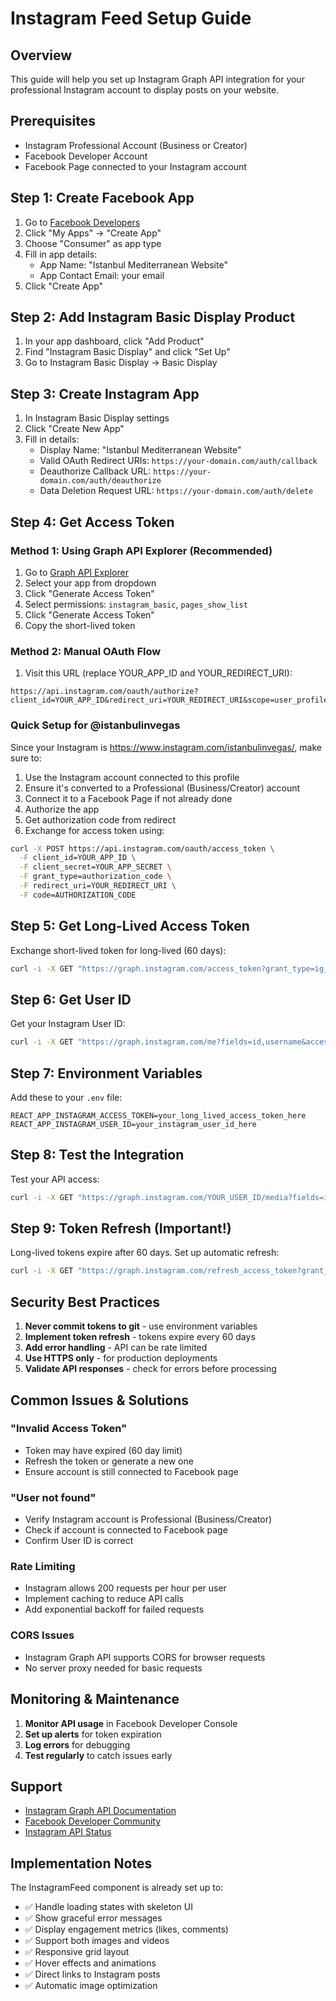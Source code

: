 # Instagram Feed Setup Guide

## Overview
This guide will help you set up Instagram Graph API integration for your professional Instagram account to display posts on your website.

## Prerequisites
- Instagram Professional Account (Business or Creator)
- Facebook Developer Account
- Facebook Page connected to your Instagram account

## Step 1: Create Facebook App

1. Go to [Facebook Developers](https://developers.facebook.com/)
2. Click "My Apps" → "Create App" 
3. Choose "Consumer" as app type
4. Fill in app details:
   - App Name: "Istanbul Mediterranean Website"
   - App Contact Email: your email
5. Click "Create App"

## Step 2: Add Instagram Basic Display Product

1. In your app dashboard, click "Add Product"
2. Find "Instagram Basic Display" and click "Set Up"
3. Go to Instagram Basic Display → Basic Display

## Step 3: Create Instagram App

1. In Instagram Basic Display settings
2. Click "Create New App"
3. Fill in details:
   - Display Name: "Istanbul Mediterranean Website"
   - Valid OAuth Redirect URIs: `https://your-domain.com/auth/callback`
   - Deauthorize Callback URL: `https://your-domain.com/auth/deauthorize`
   - Data Deletion Request URL: `https://your-domain.com/auth/delete`

## Step 4: Get Access Token

### Method 1: Using Graph API Explorer (Recommended)
1. Go to [Graph API Explorer](https://developers.facebook.com/tools/explorer/)
2. Select your app from dropdown
3. Click "Generate Access Token"
4. Select permissions: `instagram_basic`, `pages_show_list`
5. Click "Generate Access Token"
6. Copy the short-lived token

### Method 2: Manual OAuth Flow
1. Visit this URL (replace YOUR_APP_ID and YOUR_REDIRECT_URI):
```
https://api.instagram.com/oauth/authorize?client_id=YOUR_APP_ID&redirect_uri=YOUR_REDIRECT_URI&scope=user_profile,user_media&response_type=code
```

### Quick Setup for @istanbulinvegas
Since your Instagram is https://www.instagram.com/istanbulinvegas/, make sure to:
1. Use the Instagram account connected to this profile
2. Ensure it's converted to a Professional (Business/Creator) account
3. Connect it to a Facebook Page if not already done
2. Authorize the app
3. Get authorization code from redirect
4. Exchange for access token using:
```bash
curl -X POST https://api.instagram.com/oauth/access_token \
  -F client_id=YOUR_APP_ID \
  -F client_secret=YOUR_APP_SECRET \
  -F grant_type=authorization_code \
  -F redirect_uri=YOUR_REDIRECT_URI \
  -F code=AUTHORIZATION_CODE
```

## Step 5: Get Long-Lived Access Token

Exchange short-lived token for long-lived (60 days):

```bash
curl -i -X GET "https://graph.instagram.com/access_token?grant_type=ig_exchange_token&client_secret=YOUR_APP_SECRET&access_token=SHORT_LIVED_TOKEN"
```

## Step 6: Get User ID

Get your Instagram User ID:

```bash
curl -i -X GET "https://graph.instagram.com/me?fields=id,username&access_token=YOUR_ACCESS_TOKEN"
```

## Step 7: Environment Variables

Add these to your `.env` file:

```env
REACT_APP_INSTAGRAM_ACCESS_TOKEN=your_long_lived_access_token_here
REACT_APP_INSTAGRAM_USER_ID=your_instagram_user_id_here
```

## Step 8: Test the Integration

Test your API access:

```bash
curl -i -X GET "https://graph.instagram.com/YOUR_USER_ID/media?fields=id,caption,media_type,media_url,permalink&access_token=YOUR_ACCESS_TOKEN"
```

## Step 9: Token Refresh (Important!)

Long-lived tokens expire after 60 days. Set up automatic refresh:

```bash
curl -i -X GET "https://graph.instagram.com/refresh_access_token?grant_type=ig_refresh_token&access_token=YOUR_ACCESS_TOKEN"
```

## Security Best Practices

1. **Never commit tokens to git** - use environment variables
2. **Implement token refresh** - tokens expire every 60 days
3. **Add error handling** - API can be rate limited
4. **Use HTTPS only** - for production deployments
5. **Validate API responses** - check for errors before processing

## Common Issues & Solutions

### "Invalid Access Token"
- Token may have expired (60 day limit)
- Refresh the token or generate a new one
- Ensure account is still connected to Facebook page

### "User not found" 
- Verify Instagram account is Professional (Business/Creator)
- Check if account is connected to Facebook page
- Confirm User ID is correct

### Rate Limiting
- Instagram allows 200 requests per hour per user
- Implement caching to reduce API calls
- Add exponential backoff for failed requests

### CORS Issues
- Instagram Graph API supports CORS for browser requests
- No server proxy needed for basic requests

## Monitoring & Maintenance

1. **Monitor API usage** in Facebook Developer Console
2. **Set up alerts** for token expiration
3. **Log errors** for debugging
4. **Test regularly** to catch issues early

## Support

- [Instagram Graph API Documentation](https://developers.facebook.com/docs/instagram-api/)
- [Facebook Developer Community](https://developers.facebook.com/community/)
- [Instagram API Status](https://developers.facebook.com/status/)

## Implementation Notes

The InstagramFeed component is already set up to:
- ✅ Handle loading states with skeleton UI
- ✅ Show graceful error messages
- ✅ Display engagement metrics (likes, comments)
- ✅ Support both images and videos
- ✅ Responsive grid layout
- ✅ Hover effects and animations
- ✅ Direct links to Instagram posts
- ✅ Automatic image optimization